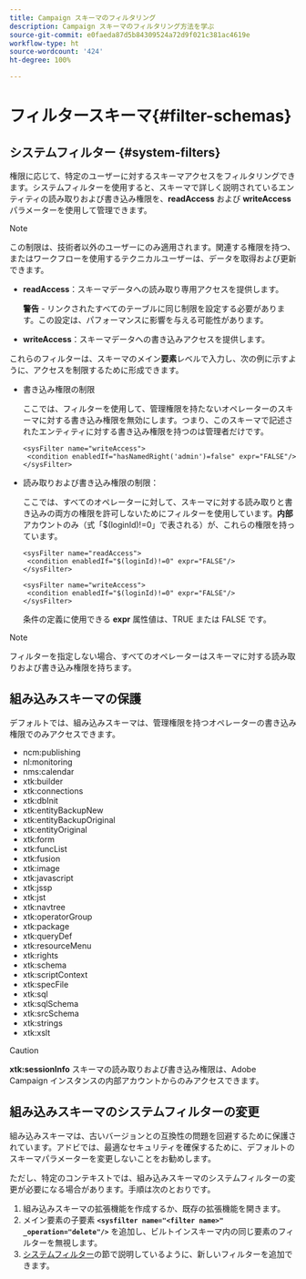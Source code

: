 ```yaml
---
title: Campaign スキーマのフィルタリング
description: Campaign スキーマのフィルタリング方法を学ぶ
source-git-commit: e0faeda87d5b84309524a72d9f021c381ac4619e
workflow-type: ht
source-wordcount: '424'
ht-degree: 100%

---
```


# フィルタースキーマ{#filter-schemas}

## システムフィルター {#system-filters}

権限に応じて、特定のユーザーに対するスキーマアクセスをフィルタリングできます。システムフィルターを使用すると、スキーマで詳しく説明されているエンティティの読み取りおよび書き込み権限を、**readAccess** および **writeAccess** パラメーターを使用して管理できます。

>[!NOTE]
>
>この制限は、技術者以外のユーザーにのみ適用されます。関連する権限を持つ、またはワークフローを使用するテクニカルユーザーは、データを取得および更新できます。

* **readAccess**：スキーマデータへの読み取り専用アクセスを提供します。

   **警告** - リンクされたすべてのテーブルに同じ制限を設定する必要があります。この設定は、パフォーマンスに影響を与える可能性があります。

* **writeAccess**：スキーマデータへの書き込みアクセスを提供します。

これらのフィルターは、スキーマのメイン&#x200B;**要素**&#x200B;レベルで入力し、次の例に示すように、アクセスを制限するために形成できます。

* 書き込み権限の制限

   ここでは、フィルターを使用して、管理権限を持たないオペレーターのスキーマに対する書き込み権限を無効にします。つまり、このスキーマで記述されたエンティティに対する書き込み権限を持つのは管理者だけです。

   ```
   <sysFilter name="writeAccess">      
    <condition enabledIf="hasNamedRight('admin')=false" expr="FALSE"/>    
   </sysFilter>
   ```

* 読み取りおよび書き込み権限の制限：

   ここでは、すべてのオペレーターに対して、スキーマに対する読み取りと書き込みの両方の権限を許可しないためにフィルターを使用しています。**内部**&#x200B;アカウントのみ（式「$(loginId)!=0」で表される）が、これらの権限を持っています。

   ```
   <sysFilter name="readAccess"> 
    <condition enabledIf="$(loginId)!=0" expr="FALSE"/>
   </sysFilter>
   
   <sysFilter name="writeAccess">  
    <condition enabledIf="$(loginId)!=0" expr="FALSE"/>
   </sysFilter>
   ```

   条件の定義に使用できる **expr** 属性値は、TRUE または FALSE です。

>[!NOTE]
>
>フィルターを指定しない場合、すべてのオペレーターはスキーマに対する読み取りおよび書き込み権限を持ちます。

## 組み込みスキーマの保護

デフォルトでは、組み込みスキーマは、管理権限を持つオペレーターの書き込み権限でのみアクセスできます。

* ncm:publishing
* nl:monitoring
* nms:calendar
* xtk:builder
* xtk:connections
* xtk:dbInit
* xtk:entityBackupNew
* xtk:entityBackupOriginal
* xtk:entityOriginal
* xtk:form
* xtk:funcList
* xtk:fusion
* xtk:image
* xtk:javascript
* xtk:jssp
* xtk:jst
* xtk:navtree
* xtk:operatorGroup
* xtk:package
* xtk:queryDef
* xtk:resourceMenu
* xtk:rights
* xtk:schema
* xtk:scriptContext
* xtk:specFile
* xtk:sql
* xtk:sqlSchema
* xtk:srcSchema
* xtk:strings
* xtk:xslt

>[!CAUTION]
>
>**xtk:sessionInfo** スキーマの読み取りおよび書き込み権限は、Adobe Campaign インスタンスの内部アカウントからのみアクセスできます。

## 組み込みスキーマのシステムフィルターの変更

組み込みスキーマは、古いバージョンとの互換性の問題を回避するために保護されています。アドビでは、最適なセキュリティを確保するために、デフォルトのスキーマパラメーターを変更しないことをお勧めします。

ただし、特定のコンテキストでは、組み込みスキーマのシステムフィルターの変更が必要になる場合があります。手順は次のとおりです。

1. 組み込みスキーマの拡張機能を作成するか、既存の拡張機能を開きます。
1. メイン要素の子要素 **`<sysfilter name="<filter name>" _operation="delete"/>`** を追加し、ビルトインスキーマ内の同じ要素のフィルターを無視します。
1. [システムフィルター](#system-filters)の節で説明しているように、新しいフィルターを追加できます。
